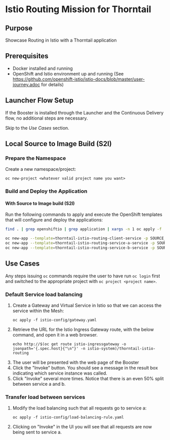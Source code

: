 # Istio Routing Mission for Thorntail

## Purpose

Showcase Routing in Istio with a Thorntail application

## Prerequisites

* Docker installed and running
* OpenShift and Istio environment up and running (See https://github.com/openshift-istio/istio-docs/blob/master/user-journey.adoc for details)

## Launcher Flow Setup

If the Booster is installed through the Launcher and the Continuous Delivery flow, no additional steps are necessary.

Skip to the _Use Cases_ section.

## Local Source to Image Build (S2I)

### Prepare the Namespace

Create a new namespace/project:
```
oc new-project <whatever valid project name you want>
```

### Build and Deploy the Application

#### With Source to Image build (S2I)

Run the following commands to apply and execute the OpenShift templates that will configure and deploy the applications:
```bash
find . | grep openshiftio | grep application | xargs -n 1 oc apply -f

oc new-app --template=thorntail-istio-routing-client-service -p SOURCE_REPOSITORY_URL=https://github.com/wildfly-swarm-openshiftio-boosters/wfswarm-istio-routing -p SOURCE_REPOSITORY_REF=master -p SOURCE_REPOSITORY_DIR=routing-client
oc new-app --template=thorntail-istio-routing-service-a-service -p SOURCE_REPOSITORY_URL=https://github.com/wildfly-swarm-openshiftio-boosters/wfswarm-istio-routing -p SOURCE_REPOSITORY_REF=master -p SOURCE_REPOSITORY_DIR=routing-service-a
oc new-app --template=thorntail-istio-routing-service-b-service -p SOURCE_REPOSITORY_URL=https://github.com/wildfly-swarm-openshiftio-boosters/wfswarm-istio-routing -p SOURCE_REPOSITORY_REF=master -p SOURCE_REPOSITORY_DIR=routing-service-b
```

## Use Cases

Any steps issuing `oc` commands require the user to have run `oc login` first and switched to the appropriate project with `oc project <project name>`.

### Default Service load balancing

1. Create a Gateway and Virtual Service in Istio so that we can access the service within the Mesh:
    ```
    oc apply -f istio-config/gateway.yaml
    ```
2. Retrieve the URL for the Istio Ingress Gateway route, with the below command, and open it in a web browser.
    ```
    echo http://$(oc get route istio-ingressgateway -o jsonpath='{.spec.host}{"\n"}' -n istio-system)/thorntail-istio-routing
    ```
3. The user will be presented with the web page of the Booster
4. Click the "Invoke" button. You should see a message in the result box indicating which service instance was called.
5. Click "Invoke" several more times.
Notice that there is an even 50% split between service a and b.

### Transfer load between services

1. Modify the load balancing such that all requests go to service a:
    ```
    oc apply -f istio-config/load-balancing-rule.yaml
    ```
2. Clicking on "Invoke" in the UI you will see that all requests are now being sent to service a.
